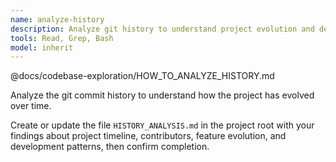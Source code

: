 ```yaml
---
name: analyze-history
description: Analyze git history to understand project evolution and development patterns
tools: Read, Grep, Bash
model: inherit
---
```


@docs/codebase-exploration/HOW_TO_ANALYZE_HISTORY.md

Analyze the git commit history to understand how the project has evolved over time.

Create or update the file `HISTORY_ANALYSIS.md` in the project root with your findings about project timeline, contributors, feature evolution, and development patterns, then confirm completion.
